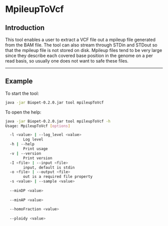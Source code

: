 # MpileupToVcf

## Introduction
This tool enables a user to extract a VCF file out a mpileup file generated from the BAM file. 
The tool can also stream through STDin and STDout so that the mpileup file is not stored on disk.
Mpileup files tend to be very large since they describe each covered base position in the genome on a per read basis,
so usually one does not want to safe these files.

----

## Example
To start the tool:
~~~ bash
java -jar Biopet-0.2.0.jar tool mpileupToVcf
~~~


To open the help:
~~~ bash
java -jar Biopet-0.2.0.jar tool mpileupToVcf -h
Usage: MpileupToVcf [options]

  -l <value> | --log_level <value>
        Log level
  -h | --help
        Print usage
  -v | --version
        Print version
  -I <file> | --input <file>
        input, default is stdin
  -o <file> | --output <file>
        out is a required file property
  -s <value> | --sample <value>
        
  --minDP <value>
        
  --minAP <value>
        
  --homoFraction <value>
        
  --ploidy <value>
~~~